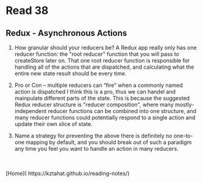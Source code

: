 # Read 38

## Redux - Asynchronous Actions

1. How granular should your reducers be?
   A Redux app really only has one reducer function: the "root reducer" function that you will pass to createStore later on. That one root reducer function is responsible for handling all of the actions that are dispatched, and calculating what the entire new state result should be every time.

2. Pro or Con – multiple reducers can “fire” when a commonly named action is dispatched
   I think this is a pro, thus we can handel and mainpulate different parts of the state. This is because the suggested Redux reducer structure is "reducer composition", where many mostly-independent reducer functions can be combined into one structure, and many reducer functions could potentially respond to a single action and update their own slice of state.

3. Name a strategy for preventing the above
   there is definitely no one-to-one mapping by default, and you should break out of such a paradigm any time you feel you want to handle an action in many reducers.

<br />
<br />
[Home]( https://kztahat.github.io/reading-notes/)
